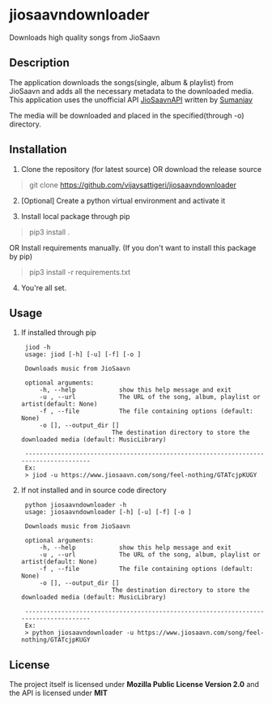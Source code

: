 # jiosaavndownloader
Downloads high quality songs from JioSaavn

## Description
The application downloads the songs(single, album & playlist) from JioSaavn and adds all the necessary metadata to the downloaded media. This application uses the unofficial API [JioSaavnAPI](https://github.com/cyberboysumanjay/JioSaavnAPI) written by [Sumanjay](https://github.com/cyberboysumanjay)

The media will be downloaded and placed in the specified(through -o) directory.

## Installation
1. Clone the repository (for latest source) OR download the release source

> git clone https://github.com/vijaysattigeri/jiosaavndownloader

2. [Optional] Create a python virtual environment and activate it

3. Install local package through pip

> pip3 install .

OR
Install requirements manually. (If you don't want to install this package by pip)

> pip3 install -r requirements.txt


4. You're all set.

## Usage
1. If installed through pip

        jiod -h
        usage: jiod [-h] [-u] [-f] [-o ]

        Downloads music from JioSaavn

        optional arguments:
            -h, --help            show this help message and exit
            -u , --url            The URL of the song, album, playlist or artist(default: None)
            -f , --file           The file containing options (default: None)
            -o [], --output_dir []
                                The destination directory to store the downloaded media (default: MusicLibrary)

        -------------------------------------------------------------------------------------
        Ex:
        > jiod -u https://www.jiosaavn.com/song/feel-nothing/GTATcjpKUGY


2. If not installed and in source code directory

        python jiosaavndownloader -h
        usage: jiosaavndownloader [-h] [-u] [-f] [-o ]

        Downloads music from JioSaavn

        optional arguments:
            -h, --help            show this help message and exit
            -u , --url            The URL of the song, album, playlist or artist(default: None)
            -f , --file           The file containing options (default: None)
            -o [], --output_dir []
                                The destination directory to store the downloaded media (default: MusicLibrary)

        -------------------------------------------------------------------------------------
        Ex:
        > python jiosaavndownloader -u https://www.jiosaavn.com/song/feel-nothing/GTATcjpKUGY
      
      
## License
The project itself is licensed under **Mozilla Public License Version 2.0** and the API is licensed under **MIT**
